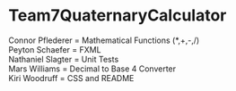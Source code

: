 # Team7QuaternaryCalculator
Connor Pflederer = Mathematical Functions (*,+,-,/)\
Peyton Schaefer = FXML\
Nathaniel Slagter = Unit Tests\
Mars Williams = Decimal to Base 4 Converter\
Kiri Woodruff = CSS and README
